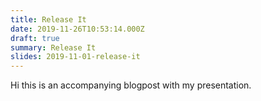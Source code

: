 ```yaml
---
title: Release It
date: 2019-11-26T10:53:14.000Z
draft: true
summary: Release It
slides: 2019-11-01-release-it
---
```


Hi this is an accompanying blogpost with my presentation.
